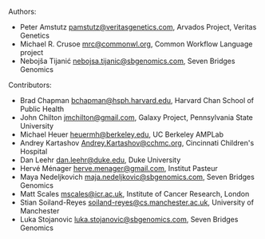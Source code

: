 Authors:

* Peter Amstutz <pamstutz@veritasgenetics.com>, Arvados Project, Veritas Genetics
* Michael R. Crusoe <mrc@commonwl.org>, Common Workflow Language
  project
* Nebojša Tijanić <nebojsa.tijanic@sbgenomics.com>, Seven Bridges Genomics

Contributors:

* Brad Chapman <bchapman@hsph.harvard.edu>, Harvard Chan School of Public Health
* John Chilton <jmchilton@gmail.com>, Galaxy Project, Pennsylvania State University
* Michael Heuer <heuermh@berkeley.edu>, UC Berkeley AMPLab
* Andrey Kartashov <Andrey.Kartashov@cchmc.org>, Cincinnati Children's Hospital
* Dan Leehr <dan.leehr@duke.edu>, Duke University
* Hervé Ménager <herve.menager@gmail.com>, Institut Pasteur
* Maya Nedeljkovich <maja.nedeljkovic@sbgenomics.com>, Seven Bridges Genomics
* Matt Scales <mscales@icr.ac.uk>, Institute of Cancer Research, London
* Stian Soiland-Reyes <soiland-reyes@cs.manchester.ac.uk>, University of Manchester
* Luka Stojanovic <luka.stojanovic@sbgenomics.com>, Seven Bridges Genomics
